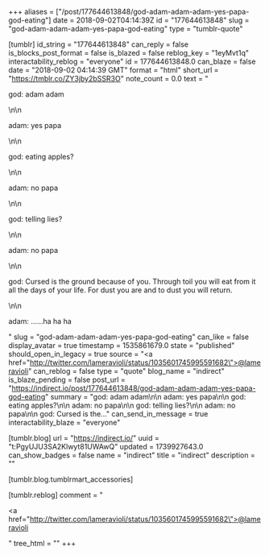 +++
aliases = ["/post/177644613848/god-adam-adam-adam-yes-papa-god-eating"]
date = 2018-09-02T04:14:39Z
id = "177644613848"
slug = "god-adam-adam-adam-yes-papa-god-eating"
type = "tumblr-quote"

[tumblr]
id_string = "177644613848"
can_reply = false
is_blocks_post_format = false
is_blazed = false
reblog_key = "1eyMvt1q"
interactability_reblog = "everyone"
id = 177644613848.0
can_blaze = false
date = "2018-09-02 04:14:39 GMT"
format = "html"
short_url = "https://tmblr.co/ZY3jby2bSSR3O"
note_count = 0.0
text = "<p>god: adam adam</p>\n\n<p>adam: yes papa</p>\n\n<p>god: eating apples?</p>\n\n<p>adam: no papa</p>\n\n<p>god: telling lies?</p>\n\n<p>adam: no papa</p>\n\n<p>god: Cursed is the ground because of you. Through toil you will eat from it all the days of your life. For dust you are and to dust you will return.</p>\n\n<p>adam: &hellip;&hellip;ha ha ha</p>"
slug = "god-adam-adam-adam-yes-papa-god-eating"
can_like = false
display_avatar = true
timestamp = 1535861679.0
state = "published"
should_open_in_legacy = true
source = "<a href=\"http://twitter.com/lameravioli/status/1035601745995591682\">@lameravioli</a>"
can_reblog = false
type = "quote"
blog_name = "indirect"
is_blaze_pending = false
post_url = "https://indirect.io/post/177644613848/god-adam-adam-adam-yes-papa-god-eating"
summary = "god: adam adam\n\n adam: yes papa\n\n god: eating apples?\n\n adam: no papa\n\n god: telling lies?\n\n adam: no papa\n\n god: Cursed is the..."
can_send_in_message = true
interactability_blaze = "everyone"

[tumblr.blog]
url = "https://indirect.io/"
uuid = "t:PgyUJU3SA2Klwyt81UWAwQ"
updated = 1739927643.0
can_show_badges = false
name = "indirect"
title = "indirect"
description = ""

[tumblr.blog.tumblrmart_accessories]

[tumblr.reblog]
comment = "<p><a href=\"http://twitter.com/lameravioli/status/1035601745995591682\">@lameravioli</a></p>"
tree_html = ""
+++

